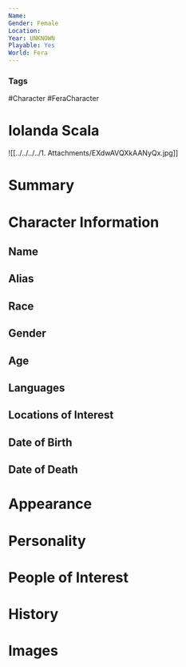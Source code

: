 ```yaml
---
Name: 
Gender: Female
Location: 
Year: UNKNOWN
Playable: Yes
World: Fera
---
```


### Tags
#Character #FeraCharacter 

# Iolanda Scala

![[../../../../1. Attachments/EXdwAVQXkAANyQx.jpg]]

# Summary


# Character Information

## Name

## Alias

## Race

## Gender

## Age

## Languages

## Locations of Interest

## Date of Birth

## Date of Death

# Appearance

# Personality

# People of Interest

# History

# Images
